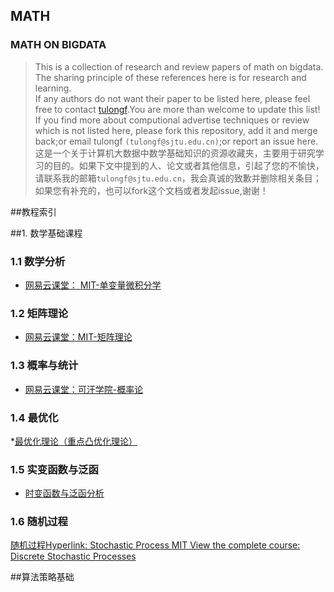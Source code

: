 ## MATH<br>
### MATH ON BIGDATA
> This is a collection of research and review papers of math on bigdata. The sharing principle of these references here is for research and learning.<br>
If any authors do not want their paper to be listed here, please feel free to contact [tulongf](https://github.com/Tulongf/).You are more than welcome to update this list! If you find more about computional advertise techniques or review which is not listed here, please fork this repository, add it and merge back;or email tulongf `(tulongf@sjtu.edu.cn)`;or report an issue here.<br> 
>这是一个关于计算机大数据中数学基础知识的资源收藏夹，主要用于研究学习的目的。如果下文中提到的人、论文或者其他信息，引起了您的不愉快，请联系我的邮箱`tulongf@sjtu.edu.cn`，我会真诚的致歉并删除相关条目；如果您有补充的，也可以fork这个文档或者发起issue,谢谢！<br> 

##教程索引


##1. 数学基础课程<br>
### 1.1 数学分析
* [网易云课堂： MIT-单变量微积分学](http://v.163.com/special/sp/singlevariablecalculus.html)<br>

### 1.2 矩阵理论
* [网易云课堂：MIT-矩阵理论](http://open.163.com/special/opencourse/daishu.html)<br>

### 1.3 概率与统计
* [网易云课堂：可汗学院-概率论](http://open.163.com/special/Khan/probability.html)<br>

### 1.4 最优化
*[最优化理论（重点凸优化理论）](http://stanford.edu/~boyd/cvxbook/)<br>

### 1.5 实变函数与泛函
* [时变函数与泛函分析 ](http://open.163.com/special/opencourse/fanhanfenxi.html)<br>

### 1.6 随机过程
[随机过程Hyperlink: Stochastic Process MIT View the complete course: Discrete Stochastic Processes](#)<br>

##算法策略基础<br>
